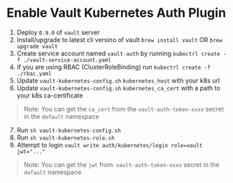 # Enable Vault Kubernetes Auth Plugin

1. Deploy `0.9.0` of `vault` server
2. Install/upgrade to latest cli versino of vault `brew install vault` OR `brew upgrade vault`
3. Create service account named `vault-auth` by running `kubectrl create -f ./vault-service-account.yaml` 
4. If you are using RBAC (ClusterRoleBinding) run `kubectrl create -f ./rbac.yaml`
5. Update `vault-kubernetes-config.sh` `kubernetes_host` with your k8s url
6. Update `vault-kubernetes-config.sh` `kubernetes_ca_cert` with a path to your k8s ca-certificate

>  Note: You can get the `ca_cert` from the `vault-auth-token-xxxx` secret in the `default` namespace

7. Run `sh vault-kubernetes-config.sh`
8. Run `sh vault-kubernetes-role.sh`
9. Attempt to login `vault write auth/kubernetes/login role=vault jwt="..."` 

> Note: You can get the `jwt` from` vault-auth-token-xxxx` secret in the `default` namespace
